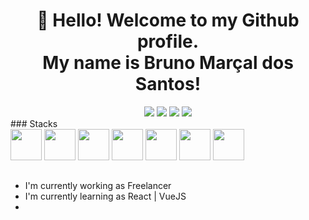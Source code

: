 <div align="center">
<h1> 👋 Hello! Welcome to my Github profile. <br>
 My name is Bruno Marçal dos Santos!</h1>



<div>
<a href="https://instagram.com/hts.santos" target="_blank"><img loading="lazy" src="https://img.shields.io/badge/-Instagram-%23E4405F?style=for-the-badge&logo=instagram&logoColor=white" target="_blank"></a>
<a href = "mailto:brunomarcaldossantos9a@gmail.com"><img loading="lazy" src="https://img.shields.io/badge/Gmail-D14836?style=for-the-badge&logo=gmail&logoColor=white" target="_blank"></a>
<a href="https://www.linkedin.com/in/bruno-marçal-dos-santos-325393228" target="_blank"><img loading="lazy" src="https://img.shields.io/badge/-LinkedIn-%230077B5?style=for-the-badge&logo=linkedin&logoColor=white" target="_blank"></a>   
  <a href="https://t.me/brunisxl" target="_blank"><img loading="lazy" src="https://camo.githubusercontent.com/ed2afb95f66a2d9ce8bc243ed7bf535d8ff8556f444ee6c70148bcf58995b238/68747470733a2f2f696d672e736869656c64732e696f2f62616467652f54656c656772616d2d3232386663363f7374796c653d666f722d7468652d6261646765266c6f676f3d74656c656772616d266c6f676f436f6c6f723d7768697465"style=for-the-badge&logo=telegram&logoColor=white" target="_blank"></a>   
</div>
</div>
### Stacks
<div>

<img width="50px" height="50px" src="https://cdn.jsdelivr.net/gh/devicons/devicon/icons/javascript/javascript-original.svg" />
<img width="50px" height="50px" src="https://cdn.jsdelivr.net/gh/devicons/devicon/icons/html5/html5-original.svg" />
<img width="50px" height="50px" src="https://cdn.jsdelivr.net/gh/devicons/devicon/icons/css3/css3-original.svg" />
<img width="50px" height="50px" src="https://cdn.jsdelivr.net/gh/devicons/devicon/icons/php/php-original.svg" />
<img width="50px" height="50px" src="https://cdn.jsdelivr.net/gh/devicons/devicon/icons/java/java-original-wordmark.svg" />
<img width="50px" height="50px" src="https://cdn.jsdelivr.net/gh/devicons/devicon/icons/firebase/firebase-plain-wordmark.svg" />                
<img width="50px" height="50px" src="https://cdn.jsdelivr.net/gh/devicons/devicon/icons/wordpress/wordpress-plain.svg" />
                   
</div>

##
<ul>
  <li>I'm currently working as Freelancer</li>
  <li>I'm currently learning as React | VueJS </li>
  <li></li>
</ul>
